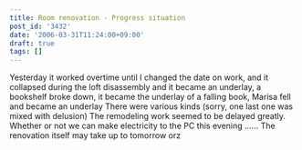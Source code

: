 ```yaml
---
title: Room renovation · Progress situation
post_id: '3432'
date: '2006-03-31T11:24:00+09:00'
draft: true
tags: []
---
```


Yesterday it worked overtime until I changed the date on work, and it collapsed during the loft disassembly and it became an underlay, a bookshelf broke down, it became the underlay of a falling book, Marisa fell and became an underlay There were various kinds (sorry, one last one was mixed with delusion) The remodeling work seemed to be delayed greatly. Whether or not we can make electricity to the PC this evening ...... The renovation itself may take up to tomorrow orz
